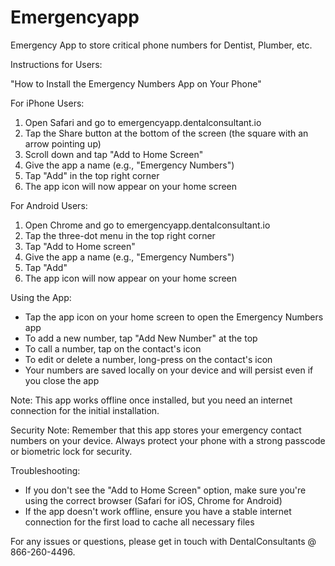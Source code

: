 # Emergencyapp
Emergency App to store critical phone numbers for Dentist, Plumber, etc.

Instructions for Users:

"How to Install the Emergency Numbers App on Your Phone"

For iPhone Users:
1. Open Safari and go to emergencyapp.dentalconsultant.io
2. Tap the Share button at the bottom of the screen (the square with an arrow pointing up)
3. Scroll down and tap "Add to Home Screen"
4. Give the app a name (e.g., "Emergency Numbers")
5. Tap "Add" in the top right corner
6. The app icon will now appear on your home screen

For Android Users:
1. Open Chrome and go to emergencyapp.dentalconsultant.io
2. Tap the three-dot menu in the top right corner
3. Tap "Add to Home screen"
4. Give the app a name (e.g., "Emergency Numbers")
5. Tap "Add"
6. The app icon will now appear on your home screen

Using the App:
- Tap the app icon on your home screen to open the Emergency Numbers app
- To add a new number, tap "Add New Number" at the top
- To call a number, tap on the contact's icon
- To edit or delete a number, long-press on the contact's icon
- Your numbers are saved locally on your device and will persist even if you close the app

Note: This app works offline once installed, but you need an internet connection for the initial installation.

Security Note: Remember that this app stores your emergency contact numbers on your device. Always protect your phone with a strong passcode or biometric lock for security.

Troubleshooting:
- If you don't see the "Add to Home Screen" option, make sure you're using the correct browser (Safari for iOS, Chrome for Android)
- If the app doesn't work offline, ensure you have a stable internet connection for the first load to cache all necessary files

For any issues or questions, please get in touch with DentalConsultants @ 866-260-4496.
